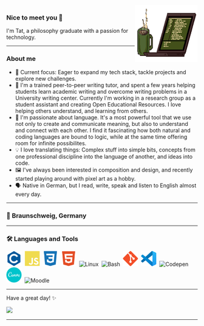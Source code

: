 
<img align="right" width="33%" src="cafe_by_tat_small.gif" height="150px" align="right" alt="a pixel art gif showing a steaming cup of coffee next to a laptop with VS Code running" title="café by Tat">

### Nice to meet you 👋
I'm Tat, a philosophy graduate with a passion for technology. 
***
### About me
- 🚀 Current focus: Eager to expand my tech stack, tackle projects and explore new challenges.
- 💬 I'm a trained peer-to-peer writing tutor, and spent a few years helping students learn academic writing and overcome writing problems in a University writing center. Currently I'm working in a research group as a student assistant and creating Open Educational Resources. I love helping others understand, and learning from others.
- 💫 I'm passionate about language. It's a most powerful tool that we use not only to create and communicate meaning, but also to understand and connect with each other. I find it fascinating how both natural and coding languages are bound to logic, while at the same time offering room for infinite possibilites.
- 💡 I love translating things: Complex stuff into simple bits, concepts from one professional discipline into the language of another, and ideas into code.
- 🖼️ I've always been interested in composition and design, and recently started playing around with pixel art as a hobby.
- 🗣️ Native in German, but I read, write, speak and listen to English almost every day.

***
### 📍 Braunschweig, Germany
***
### 🛠️ Languages and Tools
<div>
  <img src="https://github.com/devicons/devicon/blob/master/icons/c/c-plain.svg" title="C" alt="C" width="40" height="40"/>&nbsp;
  <img src="https://github.com/devicons/devicon/blob/master/icons/javascript/javascript-plain.svg" title="JavaScript" alt="JavaScript" width="40" height="40"/>&nbsp;
  <img src="https://github.com/devicons/devicon/blob/master/icons/css3/css3-plain.svg" title="CSS 3" alt="CSS 3" width="40" height="40"/>&nbsp;
  <img src="https://github.com/devicons/devicon/blob/master/icons/html5/html5-plain.svg" title="HTML 5" alt="HTML 5" width="40" height="40"/>&nbsp;
  <img src="https://devicon-website.vercel.app/api/linux/original.svg" title="Linux" alt="Linux" width="40" height="40"/>&nbsp;
  <img src="https://devicon-website.vercel.app/api/bash/plain.svg?color=%23828282" title="Bash" alt="Bash" width="40" height="40"/>&nbsp;
  <img src="https://github.com/devicons/devicon/blob/master/icons/git/git-plain.svg" title="Git" alt="Git" width="40" height="40"/>&nbsp;
  <img src="https://github.com/devicons/devicon/blob/master/icons/vscode/vscode-original.svg" title="VS Code" alt="VS Code" width="40" height="40"/>&nbsp;
  <img src="https://devicon-website.vercel.app/api/codepen/plain.svg?color=%23828282" title="Codepen" alt="Codepen" width="40" height="40"/>&nbsp;
  <img src="https://github.com/devicons/devicon/blob/master/icons/canva/canva-original.svg" title="Canva" alt="Canva" width="40" height="40"/>&nbsp;
  <img src="https://devicon-website.vercel.app/api/moodle/original.svg" title="Moodle" alt="Moodle" width="40" height="40"></img>&nbsp;
</div>

***
Have a great day! ✨

![](https://komarev.com/ghpvc/?username=your-github-username&color=1A744A&style=flat-square)
***



